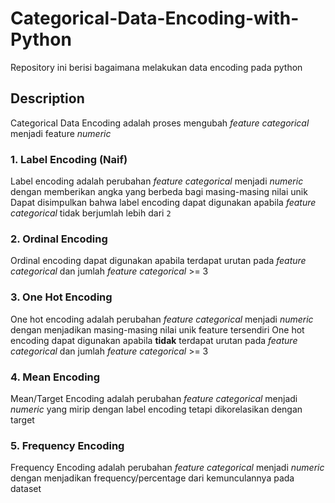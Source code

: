 # Categorical-Data-Encoding-with-Python
Repository ini berisi bagaimana melakukan data encoding pada python

## Description
Categorical Data Encoding adalah proses mengubah *feature categorical* menjadi feature *numeric*

### 1. Label Encoding (Naif)
Label encoding adalah perubahan *feature categorical* menjadi *numeric* dengan memberikan angka yang berbeda bagi masing-masing nilai unik
Dapat disimpulkan bahwa label encoding dapat digunakan apabila *feature categorical* tidak berjumlah lebih dari `2`

### 2. Ordinal Encoding
Ordinal encoding dapat digunakan apabila terdapat urutan pada *feature categorical* dan jumlah *feature categorical* >= 3

### 3. One Hot Encoding
One hot encoding adalah perubahan *feature categorical* menjadi *numeric* dengan menjadikan masing-masing nilai unik feature tersendiri
One hot encoding dapat digunakan apabila **tidak** terdapat urutan pada *feature categorical* dan jumlah *feature categorical* >= 3

### 4. Mean Encoding
Mean/Target Encoding adalah perubahan *feature categorical* menjadi *numeric* yang mirip dengan label encoding tetapi dikorelasikan dengan target

### 5. Frequency Encoding
Frequency Encoding adalah perubahan *feature categorical* menjadi *numeric* dengan menjadikan frequency/percentage dari kemunculannya pada dataset

